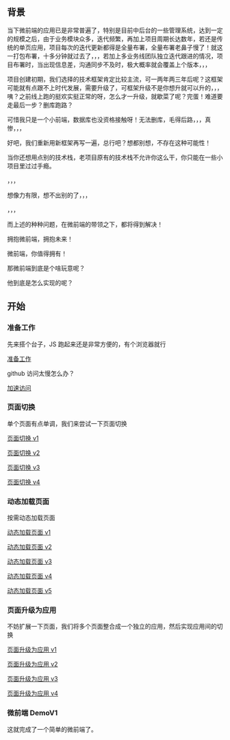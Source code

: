 ## 背景

当下微前端的应用已是非常普遍了，特别是目前中后台的一些管理系统，达到一定的规模之后，由于业务模块众多，迭代频繁，再加上项目周期长达数年，若还是传统的单页应用，项目每次的迭代更新都得是全量布署，全量布署老鼻子慢了！就这一打包布署，十多分钟就过去了，，，若加上多业务线团队独立迭代跟进的情况，项目布署时，当出现信息差，沟通同步不及时，极大概率就会覆盖上个版本，，，

项目创建初期，我们选择的技术框架肯定比较主流，可一两年两三年后呢？这框架可能就有点跟不上时代发展，需要升级了，可框架升级不是你想升就可以升的，，，咦？之前线上跑的挺欢实挺正常的呀，怎么才一升级，就歇菜了呢？完蛋！难道要走最后一步？删库跑路？

可惜我只是一个小前端，数据库也没资格接触呀！无法删库，毛得后路，，，真惨，，，

好吧，我们重新用新框架再写一遍，总行吧？想都别想，不存在这种可能性！

当你还想用点别的技术栈，老项目原有的技术栈不允许你这么干，你只能在一些小项目里过过手瘾。

，，，

想像力有限，想不出别的了，，，

，，，

而上述的种种问题，在微前端的带领之下，都将得到解决！

拥抱微前端，拥抱未来！

微前端，你值得拥有！

那微前端到底是个啥玩意呢？

他到底是怎么实现的呢？

## 开始

### 准备工作

先来搭个台子，JS 跑起来还是非常方便的，有个浏览器就行

[准备工作](./doc/ch01/start.md)

github 访问太慢怎么办？

[加速访问](./doc/ch01/speed.md)

### 页面切换

单个页面有点单调，我们来尝试一下页面切换

[页面切换 v1](./doc/ch01/page-change-v1.md)

[页面切换 v2](./doc/ch01/page-change-v2.md)

[页面切换 v3](./doc/ch01/page-change-v3.md)

[页面切换 v4](./doc/ch01/page-change-v4.md)

### 动态加载页面

按需动态加载页面

[动态加载页面 v1](./doc/ch01/page-change-async-v1.md)

[动态加载页面 v2](./doc/ch01/page-change-async-v2.md)

[动态加载页面 v3](./doc/ch01/page-change-async-v3.md)

[动态加载页面 v4](./doc/ch01/page-change-async-v4.md)

[动态加载页面 v5](./doc/ch01/page-change-async-v5.md)

### 页面升级为应用

不妨扩展一下页面，我们将多个页面整合成一个独立的应用，然后实现应用间的切换

[页面升级为应用 v1](./doc/ch01/page-to-app-v1.md)

[页面升级为应用 v2](./doc/ch01/page-to-app-v2.md)

[页面升级为应用 v3](./doc/ch01/page-to-app-v3.md)

[页面升级为应用 v4](./doc/ch01/page-to-app-v4.md)
### 微前端 DemoV1

这就完成了一个简单的微前端了。
